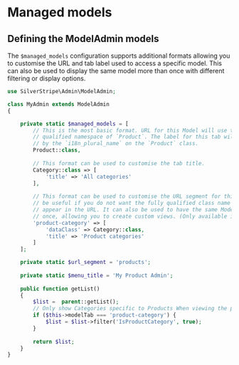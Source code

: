 # Managed models

## Defining the ModelAdmin models

The `$managed_models` configuration supports additional formats allowing you to customise the URL and tab label used to access a specific model. This can also be used to display the same model more than once with different filtering or display options.

```php
use SilverStripe\Admin\ModelAdmin;

class MyAdmin extends ModelAdmin
{

    private static $managed_models = [
        // This is the most basic format. URL for this Model will use the fully
        // qualified namespace of `Product`. The label for this tab will be determined
        // by the `i18n_plural_name` on the `Product` class.
        Product::class,
    
        // This format can be used to customise the tab title.
        Category::class => [
            'title' => 'All categories'
        ],
    
        // This format can be used to customise the URL segment for this Model. This can
        // be useful if you do not want the fully qualified class name of the Model to
        // appear in the URL. It can also be used to have the same Model appear more than
        // once, allowing you to create custom views. (Only available in SS4.7+)
        'product-category' => [
            'dataClass' => Category::class,
            'title' => 'Product categories'
        ]
    ];

    private static $url_segment = 'products';
    
    private static $menu_title = 'My Product Admin';
    
    public function getList()
    {
        $list =  parent::getList();
        // Only show Categories specific to Products When viewing the product-category tab
        if ($this->modelTab === 'product-category') {
            $list = $list->filter('IsProductCategory', true);
        }
    
        return $list;
    }
}
```
